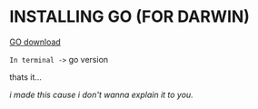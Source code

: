 # INSTALLING GO (FOR DARWIN)

[GO download](https://golang.org/doc/install "go dlnd")

`In terminal ->` go version


thats it... 

*i made this cause i don't wanna explain it to you.*
